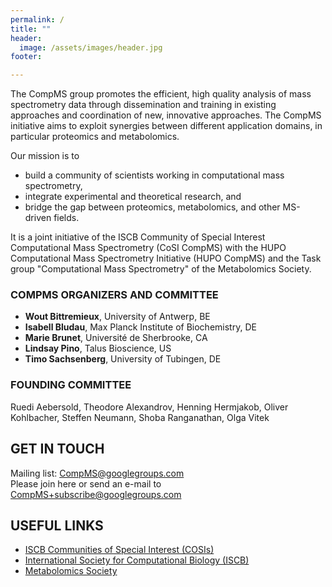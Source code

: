 ```yaml
---
permalink: /
title: ""
header:
  image: /assets/images/header.jpg
footer:

---
```


The CompMS group promotes the efficient, high quality analysis of mass spectrometry data through dissemination and training in existing approaches and coordination of new, innovative approaches. The CompMS initiative aims to exploit synergies between different application domains, in particular proteomics and metabolomics.

Our mission is to

- build a community of scientists working in computational mass spectrometry,
- integrate experimental and theoretical research, and
- bridge the gap between proteomics, metabolomics, and other MS-driven fields.

It is a joint initiative of the ISCB Community of Special Interest Computational Mass Spectrometry (CoSI CompMS) with the HUPO Computational Mass Spectrometry Initiative (HUPO CompMS) and the Task group "Computational Mass Spectrometry" of the Metabolomics Society.

### COMPMS ORGANIZERS AND COMMITTEE

- **Wout Bittremieux**, University of Antwerp, BE
- **Isabell Bludau**, Max Planck Institute of Biochemistry, DE
- **Marie Brunet**, Université de Sherbrooke, CA
- **Lindsay Pino**, Talus Bioscience, US
- **Timo Sachsenberg**, University of Tubingen, DE

### FOUNDING COMMITTEE

Ruedi Aebersold, Theodore Alexandrov, Henning Hermjakob, Oliver Kohlbacher, Steffen Neumann, Shoba Ranganathan, Olga Vitek

## GET IN TOUCH

Mailing list: [CompMS@googlegroups.com](mailto:CompMS@googlegroups.com)  
Please join here or send an e-mail to [CompMS+subscribe@googlegroups.com](mailto:CompMS+subscribe@googlegroups.com)

## USEFUL LINKS
- [ISCB Communities of Special Interest (COSIs)](http://cosi.iscb.org/wiki/Main_Page) 
- [International Society for Computational Biology (ISCB)](https://web.archive.org/web/20231031073133/http://www.iscb.org/)
- [Metabolomics Society](https://web.archive.org/web/20231031073133/http://metabolomicssociety.org/)


